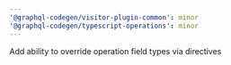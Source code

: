```yaml
---
'@graphql-codegen/visitor-plugin-common': minor
'@graphql-codegen/typescript-operations': minor
---
```


Add ability to override operation field types via directives
